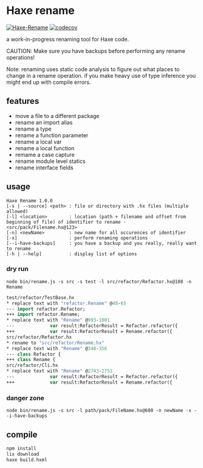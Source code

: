 # Haxe rename

[![Haxe-Rename](https://github.com/HaxeCheckstyle/haxe-rename/workflows/Haxe-Rename/badge.svg)](https://github.com/HaxeCheckstyle/haxe-rename/actions)
[![codecov](https://codecov.io/gh/HaxeCheckstyle/haxe-rename/branch/master/graph/badge.svg)](https://codecov.io/gh/HaxeCheckstyle/haxe-rename)

a work-in-progress renaming tool for Haxe code.

CAUTION: Make sure you have backups before performing any rename operations!

Note: renaming uses static code analysis to figure out what places to change in a rename operation. if you make heavy use of type inference you might end up with compile errors.

## features

* move a file to a different package
* rename an import alias
* rename a type
* rename a function parameter
* rename a local var
* rename a local function
* remame a case capture
* rename module level statics
* rename interface fields

## usage

```text
Haxe Rename 1.0.0
[-s | --source] <path> : file or directory with .hx files (multiple allowed)
[-l] <location>        : location (path + filename and offset from beginning of file) of identifier to rename - <src/pack/Filename.hx@123>
[-n] <newName>         : new name for all occurences of identifier
[-x]                   : perform renaming operations
[--i-have-backups]     : you have a backup and you really, really want to rename
[-h | --help]          : display list of options
```

### dry run

`node bin/rename.js -s src -s test -l src/refactor/Refactor.hx@108 -n Rename`

```haxe
test/refactor/TestBase.hx
* replace text with "refactor.Rename" @48-65
--- import refactor.Refactor;
+++ import refactor.Rename;
* replace text with "Rename" @993-1001
---             var result:RefactorResult = Refactor.refactor({
+++             var result:RefactorResult = Rename.refactor({
src/refactor/Refactor.hx
* rename to "src/refactor/Rename.hx"
* replace text with "Rename" @348-356
--- class Refactor {
+++ class Rename {
src/refactor/Cli.hx
* replace text with "Rename" @2743-2751
---             var result:RefactorResult = Refactor.refactor({
+++             var result:RefactorResult = Rename.refactor({
```

### danger zone

`node bin/rename.js -s src -l path/pack/FileName.hx@600 -n newName -x --i-have-backups`

## compile

```bash
npm install
lix download
haxe build.hxml
```
